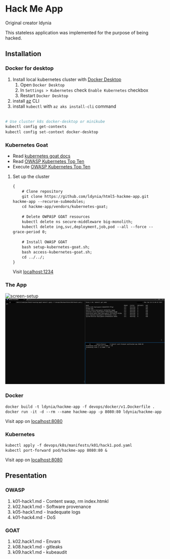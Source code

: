 # Hack Me App

Original creator ldynia

This stateless application was implemented for the purpose of being hacked.

## Installation

### Docker for desktop

1. Install local kubernetes cluster with [Docker Desktop](https://www.docker.com/products/docker-desktop/)
    1. Open `Docker Desktop`
    1. In `Settings > Kubernetes` check `Enable Kubernetes` checkbox
    1. Restart `Docker Desktop`
1. install [az](https://learn.microsoft.com/en-us/cli/azure/install-azure-cli) CLI
1. install `kubectl` with `az aks install-cli` command

```bash

# Use cluster k8s docker-desktop or minikube
kubectl config get-contexts
kubectl config set-context docker-desktop
```

### Kubernetes Goat

- Read [kubernetes goat docs](https://madhuakula.com/kubernetes-goat/docs/)
- Read [OWASP Kubernetes Top Ten](https://owasp.org/www-project-kubernetes-top-ten/)
- Execute [OWASP Kubernetes Top Ten](https://madhuakula.com/kubernetes-goat/docs/owasp-kubernetes-top-ten)

1. Set up the cluster

    ```shell
    {
        # Clone repository
        git clone https://github.com/ldynia/html5-hackme-app.git hackme-app --recurse-submodules;
        cd hackme-app/vendors/kubernetes-goat;
        
        # Delete OWPASP GOAT resources
        kubectl delete ns secure-middleware big-monolith;
        kubectl delete ing,svc,deployment,job,pod --all --force --grace-period 0;
        
        # Install OWASP GOAT
        bash setup-kubernetes-goat.sh;
        bash access-kubernetes-goat.sh;
        cd ../../;
    }
    ```
    Visit [localhost:1234](http://localhost:1234)

### The App

![screen-setup](docs/assets/img/hackme-app.png)
![screen-setup](docs/assets/img/screen-setup.png)

### Docker

```shell
docker build -t ldynia/hackme-app -f devops/docker/v1.Dockerfile .
docker run -it -d --rm --name hackme-app -p 8080:80 ldynia/hackme-app
```

Visit app on [localhost:8080](http://localhost:8080)

### Kubernetes

```shell
kubectl apply -f devops/k8s/manifests/k01/hack1.pod.yaml
kubectl port-forward pod/hackme-app 8080:80 &
```

Visit app on [localhost:8080](http://localhost:8080)

## Presentation

### OWASP

1. k01-hack1.md - Content swap, rm index.htmkl
1. k02.hack1.md - Software provenance
1. k05-hack1.md - Inadequate logs
1. k01-hack4.md - DoS

### GOAT

1. k02.hack1.md - Envars
1. k08.hack1.md - gitleaks
1. k09.hack1.md - kubeaudit